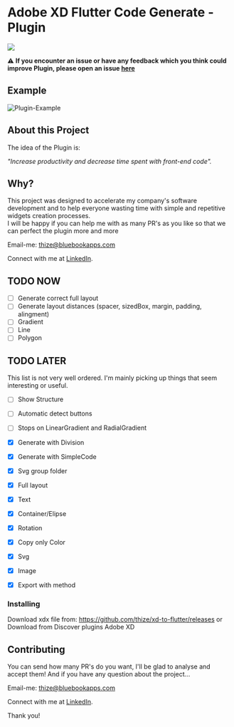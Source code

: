 # Adobe XD Flutter Code Generate - Plugin
<a href="https://github.com/thize/xd-to-flutter/releases"><img src="https://img.shields.io/badge/FlutterCodeGenerate-v2.0.0-blue"/></a>

⚠️ **If you encounter an issue or have any feedback which you think could improve Plugin, please open an issue [here](https://github.com/thize/xd-to-flutter/issues)**

## Example
![Plugin-Example](https://media.giphy.com/media/llOhnaDgpmAiFR0Exz/giphy.gif)

## About this Project

The idea of the Plugin is:

_"Increase productivity and decrease time spent with front-end code"._

## Why?

This project was designed to accelerate my company's software development and to help everyone wasting time with simple and repetitive widgets creation processes.\
I will be happy if you can help me with as many PR's as you like so that we can perfect the plugin more and more

Email-me: thize@bluebookapps.com

Connect with me at [LinkedIn](https://linkedin.com/in/giovani-lobato-68aa57131).

## TODO NOW
* [ ] Generate correct full layout
* [ ] Generate layout distances (spacer, sizedBox, margin, padding, alingment)
* [ ] Gradient
* [ ] Line
* [ ] Polygon

## TODO LATER

This list is not very well ordered. I'm mainly picking up things that seem interesting or useful.

* [ ] Show Structure
* [ ] Automatic detect buttons
* [ ] Stops on LinearGradient and RadialGradient
* [x] Generate with Division
* [x] Generate with SimpleCode
* [x] Svg group folder
* [x] Full layout
* [x] Text
* [x] Container/Elipse
* [x] Rotation
* [x] Copy only Color
* [x] Svg
* [x] Image
* [x] Export with method


### Installing

Download xdx file from: https://github.com/thize/xd-to-flutter/releases
or Download from Discover plugins Adobe XD

## Contributing

You can send how many PR's do you want, I'll be glad to analyse and accept them! And if you have any question about the project...

Email-me: thize@bluebookapps.com

Connect with me at [LinkedIn](https://linkedin.com/in/giovani-lobato-68aa57131).

Thank you!
